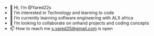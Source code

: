 - 👋 Hi, I’m @Yared22s
- 👀 I’m interested in Technology and learning to code
- 🌱 I’m currently learning software engineering with ALX africa 
- 💞️ I’m looking to collaborate on onhand projects and coding concepts
- 📫 How to reach me s.yared25@gmail.com is open

<!---
Yared22s/Yared22s is a ✨ special ✨ repository because its `README.md` (this file) appears on your GitHub profile.
You can click the Preview link to take a look at your changes.
--->
